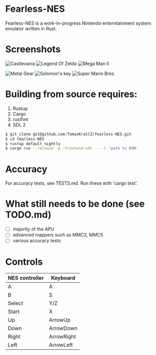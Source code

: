 # Fearless-NES
Fearless-NES is a work-in-progress Nintendo enterntainment system emulator written in Rust.

# Screenshots

![Castlevania](https://raw.githubusercontent.com/TomasKralCZ/Fearless-NES/master/screenshots/Castlevania.png)
![Legend Of Zelda](https://raw.githubusercontent.com/TomasKralCZ/Fearless-NES/master/screenshots/LegendOfZelda.png)
![Mega Man II](https://raw.githubusercontent.com/TomasKralCZ/Fearless-NES/master/screenshots/MegaManII.png)

![Metal Gear](https://raw.githubusercontent.com/TomasKralCZ/Fearless-NES/master/screenshots/MetalGear.png)
![Solomon's key](https://raw.githubusercontent.com/TomasKralCZ/Fearless-NES/master/screenshots/SolomonsKey.png)
![Super Mario Bros](https://raw.githubusercontent.com/TomasKralCZ/Fearless-NES/master/screenshots/SuperMarioBros.png)


# Building from source requires:
1. Rustup
2. Cargo
3. rustfmt
4. SDL 2

```sh
$ git clone git@github.com:TomasKralCZ/fearless-NES.git
$ cd fearless-NES
$ rustup default nightly
$ cargo run --release -p -frontend-sdl -- -r 'path to ROM'
```

# Accuracy
For accuracy tests, see TESTS.md.
Run these with 'cargo test'.

# What still needs to be done (see TODO.md)
- [ ] majority of the APU
- [ ] advanced mappers such as MMC3, MMC5
- [ ] various accuracy tests

# Controls
| NES controller  | Keyboard |
| ------------- | ------------- |
| A  | A  |
| B  | S  |
| Select  | Y/Z |
| Start  | X  |
| Up  | ArrowUp  |
| Down  | ArrowDown  |
| Right  | ArrowRight  |
| Left  | ArrowLeft  |
